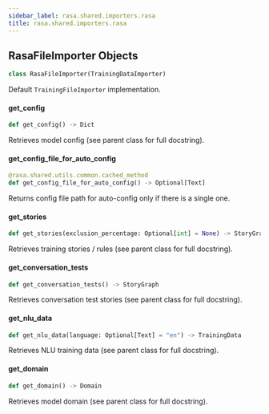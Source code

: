 ```yaml
---
sidebar_label: rasa.shared.importers.rasa
title: rasa.shared.importers.rasa
---
```

## RasaFileImporter Objects

```python
class RasaFileImporter(TrainingDataImporter)
```

Default `TrainingFileImporter` implementation.

#### get\_config

```python
def get_config() -> Dict
```

Retrieves model config (see parent class for full docstring).

#### get\_config\_file\_for\_auto\_config

```python
@rasa.shared.utils.common.cached_method
def get_config_file_for_auto_config() -> Optional[Text]
```

Returns config file path for auto-config only if there is a single one.

#### get\_stories

```python
def get_stories(exclusion_percentage: Optional[int] = None) -> StoryGraph
```

Retrieves training stories / rules (see parent class for full docstring).

#### get\_conversation\_tests

```python
def get_conversation_tests() -> StoryGraph
```

Retrieves conversation test stories (see parent class for full docstring).

#### get\_nlu\_data

```python
def get_nlu_data(language: Optional[Text] = "en") -> TrainingData
```

Retrieves NLU training data (see parent class for full docstring).

#### get\_domain

```python
def get_domain() -> Domain
```

Retrieves model domain (see parent class for full docstring).

